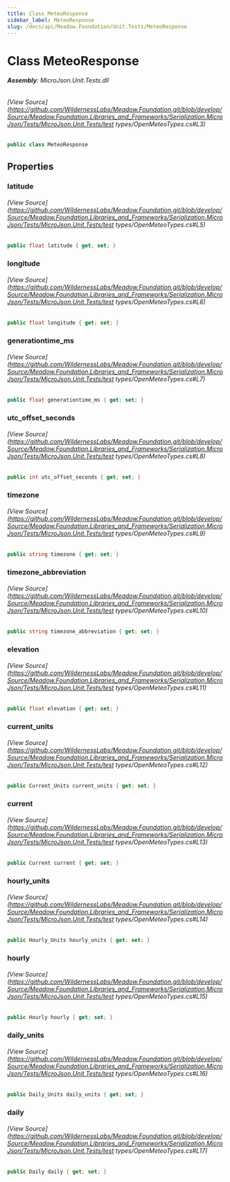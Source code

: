 ```yaml
---
title: Class MeteoResponse
sidebar_label: MeteoResponse
slug: /docs/api/Meadow.Foundation/Unit.Tests/MeteoResponse
---
```

# Class MeteoResponse


###### **Assembly**: MicroJson.Unit.Tests.dll
###### [View Source](https://github.com/WildernessLabs/Meadow.Foundation.git/blob/develop/Source/Meadow.Foundation.Libraries_and_Frameworks/Serialization.MicroJson/Tests/MicroJson.Unit.Tests/test types/OpenMeteoTypes.cs#L3)
```csharp title="Declaration"
public class MeteoResponse
```
## Properties
### latitude

###### [View Source](https://github.com/WildernessLabs/Meadow.Foundation.git/blob/develop/Source/Meadow.Foundation.Libraries_and_Frameworks/Serialization.MicroJson/Tests/MicroJson.Unit.Tests/test types/OpenMeteoTypes.cs#L5)
```csharp title="Declaration"
public float latitude { get; set; }
```
### longitude

###### [View Source](https://github.com/WildernessLabs/Meadow.Foundation.git/blob/develop/Source/Meadow.Foundation.Libraries_and_Frameworks/Serialization.MicroJson/Tests/MicroJson.Unit.Tests/test types/OpenMeteoTypes.cs#L6)
```csharp title="Declaration"
public float longitude { get; set; }
```
### generationtime_ms

###### [View Source](https://github.com/WildernessLabs/Meadow.Foundation.git/blob/develop/Source/Meadow.Foundation.Libraries_and_Frameworks/Serialization.MicroJson/Tests/MicroJson.Unit.Tests/test types/OpenMeteoTypes.cs#L7)
```csharp title="Declaration"
public float generationtime_ms { get; set; }
```
### utc_offset_seconds

###### [View Source](https://github.com/WildernessLabs/Meadow.Foundation.git/blob/develop/Source/Meadow.Foundation.Libraries_and_Frameworks/Serialization.MicroJson/Tests/MicroJson.Unit.Tests/test types/OpenMeteoTypes.cs#L8)
```csharp title="Declaration"
public int utc_offset_seconds { get; set; }
```
### timezone

###### [View Source](https://github.com/WildernessLabs/Meadow.Foundation.git/blob/develop/Source/Meadow.Foundation.Libraries_and_Frameworks/Serialization.MicroJson/Tests/MicroJson.Unit.Tests/test types/OpenMeteoTypes.cs#L9)
```csharp title="Declaration"
public string timezone { get; set; }
```
### timezone_abbreviation

###### [View Source](https://github.com/WildernessLabs/Meadow.Foundation.git/blob/develop/Source/Meadow.Foundation.Libraries_and_Frameworks/Serialization.MicroJson/Tests/MicroJson.Unit.Tests/test types/OpenMeteoTypes.cs#L10)
```csharp title="Declaration"
public string timezone_abbreviation { get; set; }
```
### elevation

###### [View Source](https://github.com/WildernessLabs/Meadow.Foundation.git/blob/develop/Source/Meadow.Foundation.Libraries_and_Frameworks/Serialization.MicroJson/Tests/MicroJson.Unit.Tests/test types/OpenMeteoTypes.cs#L11)
```csharp title="Declaration"
public float elevation { get; set; }
```
### current_units

###### [View Source](https://github.com/WildernessLabs/Meadow.Foundation.git/blob/develop/Source/Meadow.Foundation.Libraries_and_Frameworks/Serialization.MicroJson/Tests/MicroJson.Unit.Tests/test types/OpenMeteoTypes.cs#L12)
```csharp title="Declaration"
public Current_Units current_units { get; set; }
```
### current

###### [View Source](https://github.com/WildernessLabs/Meadow.Foundation.git/blob/develop/Source/Meadow.Foundation.Libraries_and_Frameworks/Serialization.MicroJson/Tests/MicroJson.Unit.Tests/test types/OpenMeteoTypes.cs#L13)
```csharp title="Declaration"
public Current current { get; set; }
```
### hourly_units

###### [View Source](https://github.com/WildernessLabs/Meadow.Foundation.git/blob/develop/Source/Meadow.Foundation.Libraries_and_Frameworks/Serialization.MicroJson/Tests/MicroJson.Unit.Tests/test types/OpenMeteoTypes.cs#L14)
```csharp title="Declaration"
public Hourly_Units hourly_units { get; set; }
```
### hourly

###### [View Source](https://github.com/WildernessLabs/Meadow.Foundation.git/blob/develop/Source/Meadow.Foundation.Libraries_and_Frameworks/Serialization.MicroJson/Tests/MicroJson.Unit.Tests/test types/OpenMeteoTypes.cs#L15)
```csharp title="Declaration"
public Hourly hourly { get; set; }
```
### daily_units

###### [View Source](https://github.com/WildernessLabs/Meadow.Foundation.git/blob/develop/Source/Meadow.Foundation.Libraries_and_Frameworks/Serialization.MicroJson/Tests/MicroJson.Unit.Tests/test types/OpenMeteoTypes.cs#L16)
```csharp title="Declaration"
public Daily_Units daily_units { get; set; }
```
### daily

###### [View Source](https://github.com/WildernessLabs/Meadow.Foundation.git/blob/develop/Source/Meadow.Foundation.Libraries_and_Frameworks/Serialization.MicroJson/Tests/MicroJson.Unit.Tests/test types/OpenMeteoTypes.cs#L17)
```csharp title="Declaration"
public Daily daily { get; set; }
```
